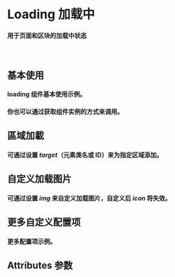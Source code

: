 <script setup>
import demo1 from './demo1.vue'
import demo2 from './demo2.vue'
import demo3 from './demo3.vue'
import demo4 from './demo4.vue'
import demo5 from './demo5.vue'
import Attributes from './Attributes.vue'
import preview from '@/components/preview.vue'
</script>

# Loading 加载中

#### 用于页面和区块的加载中状态

<br/>

## 基本使用

#### loading 组件基本使用示例。

<div class="componetnsBox">
  <demo1/>
</div>
<preview compName="loading" demoName="demo1"/>

#### 你也可以通过获取组件实例的方式来调用。

<div class="componetnsBox">
  <demo2/>
</div>
<preview compName="loading" demoName="demo2"/>

## 區域加載

#### 可通过设置 _target_（元素类名或 ID）来为指定区域添加。

<div class="componetnsBox">
  <demo3/>
</div>
<preview compName="loading" demoName="demo3"/>

## 自定义加载图片

#### 可通过设置 _img_ 来自定义加载图片，自定义后 _icon_ 将失效。

<div class="componetnsBox">
  <demo4/>
</div>
<preview compName="loading" demoName="demo4"/>

## 更多自定义配置项

#### 更多配置项示例。

<div class="componetnsBox">
  <demo5/>
</div>
<preview compName="loading" demoName="demo5"/>

## Attributes 参数

<Attributes/>
<br/>
